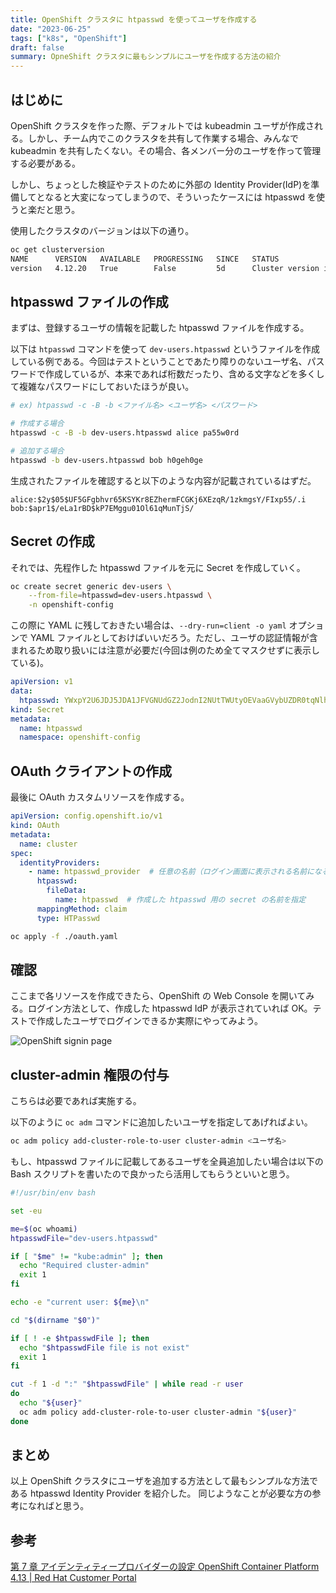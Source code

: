 ```yaml
---
title: OpenShift クラスタに htpasswd を使ってユーザを作成する
date: "2023-06-25"
tags: ["k8s", "OpenShift"]
draft: false
summary: OpneShift クラスタに最もシンプルにユーザを作成する方法の紹介
---
```


## はじめに

OpenShift クラスタを作った際、デフォルトでは kubeadmin ユーザが作成される。しかし、チーム内でこのクラスタを共有して作業する場合、みんなで kubeadmin を共有したくない。その場合、各メンバー分のユーザを作って管理する必要がある。

しかし、ちょっとした検証やテストのために外部の Identity Provider(IdP)を準備してとなると大変になってしまうので、そういったケースには htpasswd を使うと楽だと思う。

使用したクラスタのバージョンは以下の通り。

```bash
oc get clusterversion
NAME      VERSION   AVAILABLE   PROGRESSING   SINCE   STATUS
version   4.12.20   True        False         5d      Cluster version is 4.12.20
```

## htpasswd ファイルの作成

まずは、登録するユーザの情報を記載した htpasswd ファイルを作成する。

以下は `htpasswd` コマンドを使って `dev-users.htpasswd` というファイルを作成している例である。今回はテストということであたり障りのないユーザ名、パスワードで作成しているが、本来であれば桁数だったり、含める文字などを多くして複雑なパスワードにしておいたほうが良い。

```bash
# ex) htpasswd -c -B -b <ファイル名> <ユーザ名> <パスワード>

# 作成する場合
htpasswd -c -B -b dev-users.htpasswd alice pa55w0rd

# 追加する場合
htpasswd -b dev-users.htpasswd bob h0geh0ge
```

生成されたファイルを確認すると以下のような内容が記載されているはずだ。

```htpasswd:dev-users.htpasswd
alice:$2y$05$UF5GFgbhvr65KSYKr8EZhermFCGKj6XEzqR/1zkmgsY/FIxp55/.i
bob:$apr1$/eLa1rBD$kP7EMggu01Ol61qMunTjS/
```

## Secret の作成

それでは、先程作した htpasswd ファイルを元に Secret を作成していく。

```bash
oc create secret generic dev-users \
    --from-file=htpasswd=dev-users.htpasswd \
    -n openshift-config
```

この際に YAML に残しておきたい場合は、`--dry-run=client -o yaml` オプションで YAML ファイルとしておけばいいだろう。ただし、ユーザの認証情報が含まれるため取り扱いには注意が必要だ(今回は例のため全てマスクせずに表示している)。

```yaml:secret.yaml showLineNumbers
apiVersion: v1
data:
  htpasswd: YWxpY2U6JDJ5JDA1JFVGNUdGZ2JodnI2NUtTWUtyOEVaaGVybUZDR0tqNlhFenFSLzF6a21nc1kvRkl4cDU1Ly5pCmJvYjokYXByMSQvZUxhMXJCRCRrUDdFTWdndTAxT2w2MXFNdW5UalMvCg==
kind: Secret
metadata:
  name: htpasswd
  namespace: openshift-config
```

## OAuth クライアントの作成

最後に OAuth カスタムリソースを作成する。

```yaml:oauth.yaml showLineNumbers
apiVersion: config.openshift.io/v1
kind: OAuth
metadata:
  name: cluster
spec:
  identityProviders:
    - name: htpasswd_provider  # 任意の名前（ログイン画面に表示される名前になる）
      htpasswd:
        fileData:
          name: htpasswd  # 作成した htpasswd 用の secret の名前を指定
      mappingMethod: claim
      type: HTPasswd
```

```bash
oc apply -f ./oauth.yaml
```

## 確認

ここまで各リソースを作成できたら、OpenShift の Web Console を開いてみる。ログイン方法として、作成した htpasswd IdP が表示されていれば OK。テストで作成したユーザでログインできるか実際にやってみよう。

![OpenShift signin page](https://user-images.githubusercontent.com/38056766/248536983-5b9ef71d-c3e6-4d81-95aa-e592a83c80ca.png)

## cluster-admin 権限の付与

こちらは必要であれば実施する。

以下のように `oc adm` コマンドに追加したいユーザを指定してあげればよい。

```bash
oc adm policy add-cluster-role-to-user cluster-admin <ユーザ名>
```

もし、htpasswd ファイルに記載してあるユーザを全員追加したい場合は以下の Bash スクリプトを書いたので良かったら活用してもらうといいと思う。

```bash:assign-cluster-admin.sh showLineNumbers
#!/usr/bin/env bash

set -eu

me=$(oc whoami)
htpasswdFile="dev-users.htpasswd"

if [ "$me" != "kube:admin" ]; then
  echo "Required cluster-admin"
  exit 1
fi

echo -e "current user: ${me}\n"

cd "$(dirname "$0")"

if [ ! -e $htpasswdFile ]; then
  echo "$htpasswdFile file is not exist"
  exit 1
fi

cut -f 1 -d ":" "$htpasswdFile" | while read -r user
do
  echo "${user}"
  oc adm policy add-cluster-role-to-user cluster-admin "${user}"
done
```

## まとめ

以上 OpenShift クラスタにユーザを追加する方法として最もシンプルな方法である htpasswd Identity Provider を紹介した。
同じようなことが必要な方の参考になればと思う。

## 参考

[第 7 章 アイデンティティープロバイダーの設定 OpenShift Container Platform 4\.13 \| Red Hat Customer Portal](https://access.redhat.com/documentation/ja-jp/openshift_container_platform/4.13/html/authentication_and_authorization/configuring-identity-providers#configuring-htpasswd-identity-provider)
